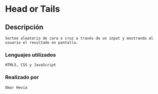 # Head or Tails

## Descripción
```
Sorteo aleatorio de cara o cruz a través de un input y mostrando al usuario el resultado en pantalla.
```
### Lenguajes utilizados
```
HTML5, CSS y JavaScript
```

### Realizado por
```
Omar Hevia 
```
